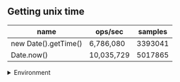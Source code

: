 ## Getting unix time

|name|ops/sec|samples|
|-|-|-|
|new Date().getTime()|6,786,080|3393041|
|Date.now()|10,035,729|5017865|


<details>
<summary>Environment</summary>

* __Machine:__ linux x64 | 4 vCPUs | 7.6GB Mem
* __Run:__ Thu Sep 26 2024 00:29:09 GMT+0000 (Coordinated Universal Time)
</details>

<!--
{"environment":{"platform":"linux","arch":"x64","cpus":4,"totalMemory":7.597896575927734},"benchmarks":[{"name":"new Date().getTime()","opsSec":6786080.493481276,"samples":3393041},{"name":"Date.now()","opsSec":10035729.558437023,"samples":5017865}]}-->
